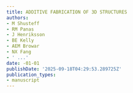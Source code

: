 ```yaml
---
title: ADDITIVE FABRICATION OF 3D STRUCTURES
authors:
- M Shusteff
- RM Panas
- J Henriksson
- BE Kelly
- AEM Browar
- NX Fang
- ' ...'
date: -01-01
publishDate: '2025-09-18T04:29:53.289725Z'
publication_types:
- manuscript
---
```

